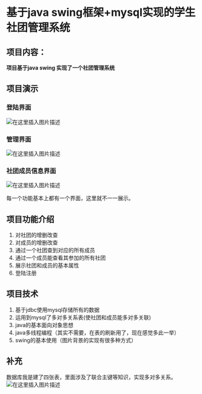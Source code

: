 #  基于java swing框架+mysql实现的学生社团管理系统
##  项目内容：
**项目基于java swing 实现了一个社团管理系统** 
## 项目演示
###  登陆界面
![在这里插入图片描述](https://img-blog.csdnimg.cn/f2ee98e2673643ffb52b793c33c55cd6.png)
###  管理界面
![在这里插入图片描述](https://img-blog.csdnimg.cn/24562c4fafd0418bab6fcc36b5bb58b1.png)
###  社团成员信息界面
![在这里插入图片描述](https://img-blog.csdnimg.cn/1dc807706e0c4848a10ad61760215917.png)

每一个功能基本上都有一个界面，这里就不一一展示。
##  项目功能介绍

 1. 对社团的增删改查
 2. 对成员的增删改查
 3. 通过一个社团查到对应的所有成员
 4. 通过一个成员能查看其参加的所有社团
 5. 展示社团和成员的基本属性
 6. 登陆注册
## 项目技术
 1. 基于jdbc使用mysql存储所有的数据
 2. 运用到mysql了多对多关系表(使社团和成员能多对多关联)
 3. java的基本面向对象思想
 4. java多线程编程（其实不需要，在表的刷新用了，现在感觉多此一举）
 5. swing的基本使用（图片背景的实现有很多种方式）
##  补充
数据库我是建了四张表，里面涉及了联合主键等知识，实现多对多关系。
![在这里插入图片描述](https://img-blog.csdnimg.cn/b3339ab18591419a98212f1d7a29fb2a.png)
